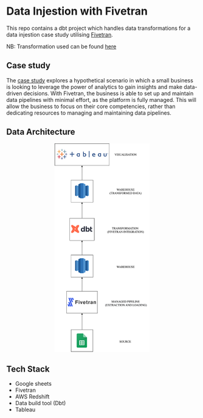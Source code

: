 
# Data Injestion with Fivetran

This repo contains a dbt project which handles data transformations for a data injestion case study utilising [Fivetran](https://www.fivetran.com/).

NB: Transformation used can be found [here](https://github.com/AfolabiAwonuga/data_ingestion/blob/main/models/my_dbt_transforms/o_d_dbt_view_model.sql)


## Case study
The [case study]() explores a hypothetical scenario in which a small business is looking to leverage the power of analytics to gain insights and make data-driven decisions. With Fivetran, the business is able to set up and maintain data pipelines with minimal effort, as the platform is fully managed. This will allow the business to focus on their core competencies, rather than dedicating resources to managing and maintaining data pipelines. 


## Data Architecture
<p align="center">
  <img src="images/1.png" alt="drawing" width="250"/>
</p>



## Tech Stack

- Google sheets 
- Fivetran 
- AWS Redshift 
- Data build tool (Dbt)
- Tableau 
